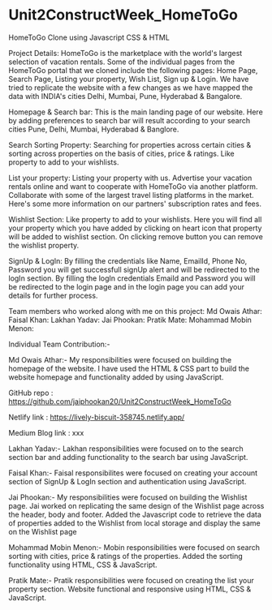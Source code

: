 # Unit2ConstructWeek_HomeToGo
HomeToGo Clone using Javascript CSS &amp; HTML

Project Details: HomeToGo is the marketplace with the world's largest selection of vacation rentals. Some of the individual pages from the HomeToGo portal that we cloned include the following pages:  Home Page, Search Page, Listing your property, Wish List, Sign up & Login. We have tried to replicate the website with a few changes as we have mapped the data with INDIA's cities Delhi, Mumbai, Pune, Hyderabad & Bangalore.

Homepage & Search bar: This is the main landing page of our website. Here by adding preferences to search bar will result according to your search cities Pune, Delhi, Mumbai, Hyderabad & Banglore.

Search Sorting Property: Searching for properties across certain cities & sorting across properties on the basis of cities, price & ratings. Like property to add to your wishlists.

List your property: Listing your property with us. Advertise your vacation rentals online and want to cooperate with HomeToGo via another platform. Collaborate with some of the largest travel listing platforms in the market. Here's some more information on our partners' subscription rates and fees.

Wishlist Section: Like property to add to your wishlists. Here you will find all your property which you have added by clicking on heart icon that property will be added to wishlist section. On clicking remove button you can remove the wishlist property.

SignUp & LogIn: By filling the credentials like Name, EmailId, Phone No, Password you will get successfull signUp alert and will be redirected to the logIn section. By filling the logIn credentials EmaiId and Password you will be redirected to the login page and in the login page you can add your details for further process.

Team members who worked along with me on this project: Md Owais Athar: Faisal Khan: Lakhan Yadav: Jai Phookan: Pratik Mate: Mohammad Mobin Menon:

Individual Team Contribution:-

Md Owais Athar:- My responsibilities were focused on building the homepage of the website. I have used the HTML & CSS part to build the website homepage and functionality added by using JavaScript.

GitHub repo : https://github.com/jaiphookan20/Unit2ConstructWeek_HomeToGo

Netlify link : https://lively-biscuit-358745.netlify.app/

Medium Blog link : xxx

Lakhan Yadav:- Lakhan responsibilities were focused on to the search section bar and adding functionality to the search bar using JavaScript.

Faisal Khan:- Faisal responsibilites were focused on creating your account section of SignUp & LogIn section and authentication using JavaScript. 

Jai Phookan:- My responsibilities were focused on building the Wishlist page. Jai worked on replicating the same design of the Wishlist page across the header, body and footer. Added the Javascript code to retrieve the data of properties added to the Wishlist from local storage and display the same on the Wishlist page

Mohammad Mobin Menon:- Mobin responsibilities were focused on search sorting with cities, price & ratings of the properties. Added the sorting functionality using HTML, CSS & JavaScript.

Pratik Mate:- Pratik responsibilities were focused on creating the list your property section. Website functional and responsive using HTML, CSS & JavaScript.
